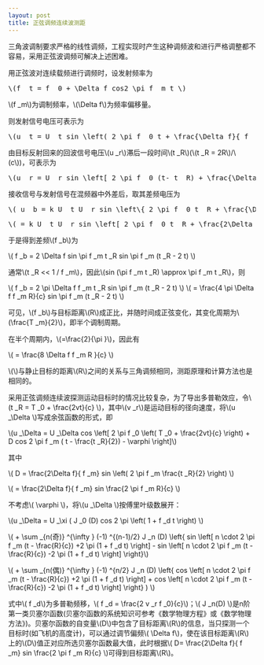 ```yaml
---
layout: post
title: 正弦调频连续波测距
---
```


三角波调制要求严格的线性调频，工程实现时产生这种调频波和进行严格调整都不容易，采用正弦波调频可解决上述困难。

用正弦波对连续载频进行调频时，设发射频率为

<pre>\(f _t = f _0 + \Delta f cos2 \pi f _m t \)</pre>

\\(f _m\\)为调制频率，\\(\Delta f\\)为频率偏移量。

则发射信号电压可表示为

<pre>\(u _t = U _t sin \left( 2 \pi f _0 t + \frac{\Delta f}{ f _m} sin 2 \pi f _m t \right) \)</pre>

由目标反射回来的回波信号电压\\(u _r\\)滞后一段时间\\(t _R\\)(\\(t _R = 2R\\)/\\(c\\))，可表示为

<pre>\(u _r = U _r sin \left[ 2 \pi f _0 (t- t _R) + \frac{\Delta f}{ f _m} sin 2 \pi f _m (t-t _R) \right] \)</pre>

接收信号与发射信号在混频器中外差后，取其差频电压为

<pre>\( u _b = k U _t U _r sin \left\{ 2 \pi f _0 t _R + \frac{\Delta f}{ f _m} \left[ 2 \pi f _m t - sin 2 \pi f _m ( t - t _R) \right] \right\} \)</pre>

<pre>\( = k U _t U _r sin \left[ 2 \pi f _0 t _R + \frac{2\Delta f}{ f _m} sin \pi f _m t _R cos \pi f _m ( 2t - t _R) \right] \)</pre>

于是得到差频\\(f _b\\)为

\\( f _b = 2 \Delta f sin \pi f _m t _R sin \pi f _m (t _R - 2 t) \\)

通常\\(t _R << 1 / f _m\\)，因此\\(sin (\pi f _m t _R) \approx \pi f _m t _R\\)，则

\\( f _b = 2 \pi \Delta f f _m t _R sin \pi f _m (t _R - 2 t) \\)
\\( = \frac{4 \pi \Delta f f _m R}{c} sin \pi f _m (t _R - 2 t) \\)

可见，\\(f _b\\)与目标距离\\(R\\)成正比，并随时间成正弦变化，其变化周期为\\(\frac{T _m}{2}\\)，即半个调制周期。

在半个周期内，\\(<sinx>=\frac{2}{\pi }\\)，因此有

\\( <f _b> = \frac{8 \Delta f f _m R }{c} \\)

\\(<f _b>\\)与静止目标的距离\\(R\\)之间的关系与三角调频相同，测距原理和计算方法也是相同的。

采用正弦调频连续波探测运动目标时的情况比较复杂，为了导出多普勒效应，令\\(t _R = T _0 + \frac{2vt}{c} \\)，其中\\(v _r\\)是运动目标的径向速度，将\\(u _\Delta \\)写成余弦函数的形式，即

\\(u _\Delta = U _\Delta cos \left[ 2 \pi f _0 \left( T _0 + \frac{2vt}{c} \right) + D cos 2 \pi f _m ( t - \frac{t _R}{2}) - \varphi \right]\\)

其中

\\( D = \frac{2\Delta f}{ f _m} sin \left( 2 \pi f _m \frac{t _R}{2} \right) \\)

\\( = \frac{2\Delta f}{ f _m} sin \frac{2 \pi f _m R}{c} \\)

不考虑\\( \varphi \\)，将\\(u _\Delta \\)按傅里叶级数展开：

\\(u _\Delta = U _\xi ( J _0 (D) cos 2 \pi \left( 1 + f _d t \right) \\) 

\\( + \sum _{n(奇)} ^{\infty } (-1) ^{(n-1)/2} J _n (D) \left{ sin \left[ n \cdot 2 \pi f _m (t - \frac{R}{c}) +2 \pi (1 + f _d t) \right] - sin \left[ n \cdot 2 \pi f _m (t - \frac{R}{c}) -2 \pi (1 + f _d t) \right] \right}\\) 

\\( + \sum _{n(偶)} ^{\infty } (-1) ^{n/2} J _n (D) \left\{ cos \left[ n \cdot 2 \pi f _m (t - \frac{R}{c}) +2 \pi (1 + f _d t) \right] + cos \left[ n \cdot 2 \pi f _m (t - \frac{R}{c}) -2 \pi (1 + f _d t) \right] \right\} ) \\)

式中\\( f _d\\)为多普勒频移，\\( f _d = \frac{2 v _r f _0}{c}\\)；\\( J _n(D) \\)是n阶第一类贝塞尔函数(贝塞尔函数的系统知识可参考《数学物理方程》或《数学物理方法》)。贝塞尔函数的自变量\\(D\\)中包含了目标距离\\(R\\)的信息，当只探测一个目标时(如飞机的高度计)，可以通过调节偏频\\( \Delta f\\)，使在该目标距离\\(R\\)上的\\(D\\)值正对应所选贝塞尔函数最大值，此时根据\\( D= \frac{2\Delta f}{ f _m} sin \frac{2 \pi f _m R}{c} \\)可得到目标距离\\(R\\)。
